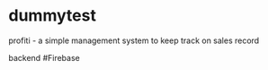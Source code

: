 # dummytest

profiti - a simple management system to keep track on sales record

backend 
#Firebase
